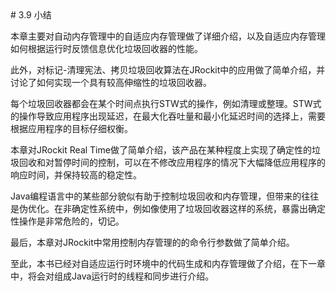 <a name="3.9" />
# 3.9 小结

本章主要对自动内存管理中的自适应内存管理做了详细介绍，以及自适应内存管理如何根据运行时反馈信息优化垃圾回收器的性能。

此外，对标记-清理宪法、拷贝垃圾回收算法在JRockit中的应用做了简单介绍，并讨论了如何实现一个具有较高伸缩性的垃圾回收器。

每个垃圾回收器都会在某个时间点执行STW式的操作，例如清理或整理。STW式的操作导致应用程序出现延迟，在最大化吞吐量和最小化延迟时间的选择上，需要根据应用程序的目标仔细权衡。

本章对JRockit Real Time做了简单介绍，该产品在某种程度上实现了确定性的垃圾回收和对暂停时间的控制，可以在不修改应用程序的情况下大幅降低应用程序的响应时间，并保持较高的稳定性。

Java编程语言中的某些部分貌似有助于控制垃圾回收和内存管理，但带来的往往是伪优化。在非确定性系统中，例如像使用了垃圾回收器这样的系统，暴露出确定性操作是非常危险的，切记。

最后，本章对JRockit中常用控制内存管理的的命令行参数做了简单介绍。

至此，本书已经对自适应运行时环境中的代码生成和内存管理做了介绍，在下一章中，将会对组成Java运行时的线程和同步进行介绍。
